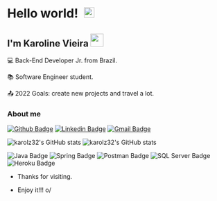 # Hello world! &nbsp;<img src="https://github.com/TheDudeThatCode/TheDudeThatCode/blob/master/Assets/Earth.gif" height="24px">

## I'm Karoline Vieira <img src="https://github.com/TheDudeThatCode/TheDudeThatCode/blob/master/Assets/Hi.gif" height="30px">


:computer: Back-End Developer Jr. from Brazil.

:books: Software Engineer student.

:outbox_tray: 2022 Goals: create new projects and travel a lot.



### About me

[![Github Badge](https://img.shields.io/badge/-Github-000?style=flat-square&logo=Github&logoColor=white&link=LINK_GIT)](https://github.com/karolz32)
[![Linkedin Badge](https://img.shields.io/badge/-LinkedIn-blue?style=flat-square&logo=Linkedin&logoColor=white&link=LINK_LINKEDIN)](www.linkedin.com/in/karoline-vieira32)
[![Gmail Badge](https://img.shields.io/badge/-Gmail-red?style=flat-square&logo=Gmail&logoColor=white&link=LINK_GMAIL)](karoline.lima32@gmail.com)

![karolz32's GitHub stats](https://github-readme-stats.vercel.app/api?username=karolz32&theme=tokyonight&show_icons=true)
![karolz32's GitHub stats](https://github-readme-stats.vercel.app/api/top-langs/?username=karolz32&theme=tokyonight&show_icons=true)


![Java Badge](https://img.shields.io/badge/Java-ED8B00?style=for-the-badge&logo=java&logoColor=white)
![Spring Badge](https://img.shields.io/badge/Spring-6DB33F?style=for-the-badge&logo=spring&logoColor=white)
![Postman Badge](https://img.shields.io/badge/Postman-FF6C37?style=for-the-badge&logo=Postman&logoColor=white)
![SQL Server Badge](https://img.shields.io/badge/Microsoft%20SQL%20Server-CC2927?style=for-the-badge&logo=microsoft%20sql%20server&logoColor=white)
![Heroku Badge](https://img.shields.io/badge/Heroku-430098?style=for-the-badge&logo=heroku&logoColor=white)

- Thanks for visiting.

- Enjoy it!!! o/
